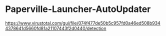 # Paperville-Launcher-AutoUpdater

https://www.virustotal.com/gui/file/074f477de50b5c957fd0a46ed508b9344378641d5660fd81a21107443f2d0440/detection

